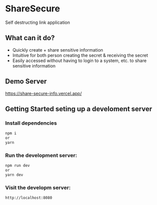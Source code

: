 # ShareSecure
Self destructing link application

## What can it do?
* Quickly create + share sensitive information
* Intuitive for both person creating the secret & receiving the secret
* Easily accessed without having to login to a system, etc. to share sensitive information

## Demo Server
https://share-secure-info.vercel.app/


## Getting Started seting up a develoment server

### Install dependencies

```bash
npm i
or
yarn
```

### Run the development server:

```bash
npm run dev
or
yarn dev
```

### Visit the developm server:

```
http://localhost:8080
```
